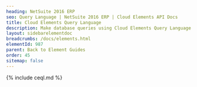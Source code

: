 ```yaml
---
heading: NetSuite 2016 ERP
seo: Query Language | NetSuite 2016 ERP | Cloud Elements API Docs
title: Cloud Elements Query Language
description: Make database queries using Cloud Elements Query Language.
layout: sidebarelementdoc
breadcrumbs: /docs/elements.html
elementId: 987
parent: Back to Element Guides
order: 45
sitemap: false
---
```


{% include ceql.md %}
